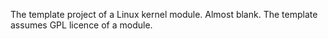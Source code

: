 The template project of a Linux kernel module. Almost blank. The template
assumes GPL licence of a module.